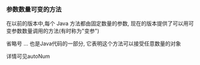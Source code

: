 ### 参数数量可变的方法

在以前的版本中,每个 Java 方法都由固定数量的参数, 现在的版本提供了可以用可变参数数量调用的方法(有时称为"变参")

省略号 ... 也是Java代码的一部分, 它表明这个方法可以接受任意数量的对象

详情可见autoNum
